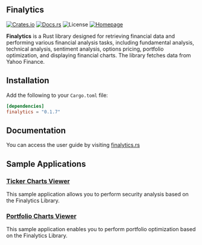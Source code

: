 ## Finalytics

[![Crates.io](https://img.shields.io/crates/v/finalytics)](https://crates.io/crates/finalytics)
[![Docs.rs](https://docs.rs/finalytics/badge.svg)](https://docs.rs/finalytics/)
![License](https://img.shields.io/crates/l/finalytics)
[![Homepage](https://img.shields.io/badge/homepage-finalytics.rs-blue)](https://finalytics.rs/)

**Finalytics** is a Rust library designed for retrieving financial data and performing various financial analysis tasks, including fundamental analysis, technical analysis, sentiment analysis, options pricing, portfolio optimization, and displaying financial charts. The library fetches data from Yahoo Finance.

## Installation

Add the following to your `Cargo.toml` file:

```toml
[dependencies]
finalytics = "0.1.7"
```

## Documentation

You can access the user guide by visiting [finalytics.rs](https://finalytics.rs/) 

## Sample Applications

<h3><a href="https://finalytics.rs/ticker">Ticker Charts Viewer</a></h3>

This sample application allows you to perform security analysis based on the Finalytics Library.

<h3><a href="https://finalytics.rs/portfolio">Portfolio Charts Viewer</a></h3>

This sample application enables you to perform portfolio optimization based on the Finalytics Library.

